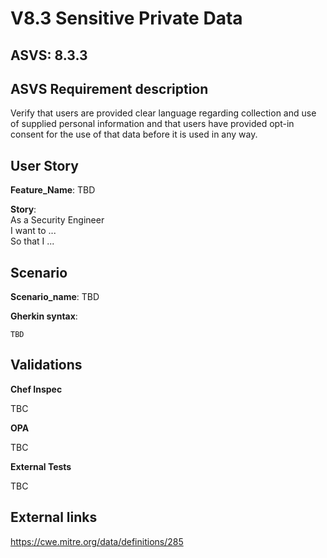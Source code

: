 # V8.3 Sensitive Private Data

## ASVS: 8.3.3

## ASVS Requirement description

Verify that users are provided clear language regarding collection and use of
supplied personal information and that users have provided opt-in consent
for the use of that data before it is used in any way.

## User Story

**Feature_Name**: TBD

**Story**:\
As a Security Engineer\
I want to ...\
So that I ...

## Scenario

**Scenario_name**: TBD

**Gherkin syntax**:

```gherkin
TBD
```

## Validations

**Chef Inspec**

TBC

**OPA**

TBC

**External Tests**

TBC

## External links

<https://cwe.mitre.org/data/definitions/285>
